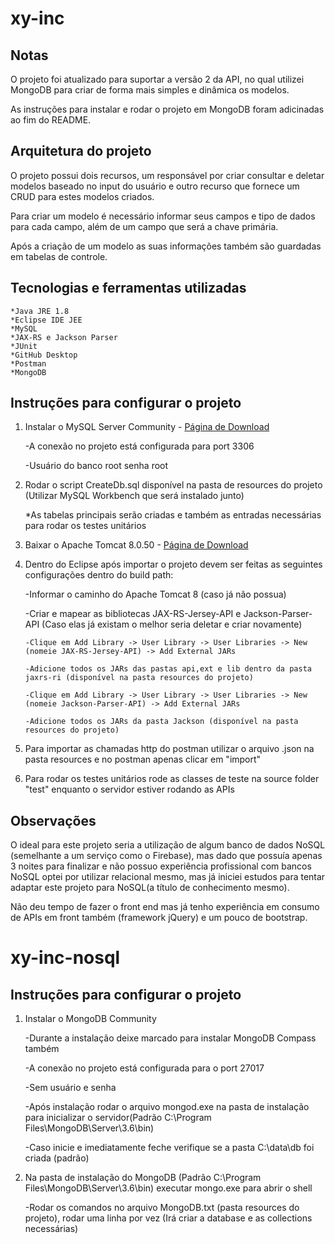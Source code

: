 # xy-inc

## Notas

O projeto foi atualizado para suportar a versão 2 da API, no qual utilizei MongoDB para criar de forma mais simples e dinâmica os modelos.

As instruções para instalar e rodar o projeto em MongoDB foram adicinadas ao fim do README.

## Arquitetura do projeto

O projeto possui dois recursos, um responsável por criar consultar e deletar modelos baseado no input do usuário e outro 
recurso que fornece um CRUD para estes modelos criados.

Para criar um modelo é necessário informar seus campos e tipo de dados para cada campo, além de um campo que será a chave primária.

Após a criação de um modelo as suas informações também são guardadas em tabelas de controle.


## Tecnologias e ferramentas utilizadas
	
	*Java JRE 1.8
	*Eclipse IDE JEE
	*MySQL
	*JAX-RS e Jackson Parser
	*JUnit
	*GitHub Desktop
	*Postman
	*MongoDB

## Instruções para configurar o projeto

1.	Instalar o MySQL Server Community - [Página de Download](https://dev.mysql.com/downloads/file/?id=474802)

	-A conexão no projeto está configurada para port 3306

	-Usuário do banco root senha root
	
2. 	Rodar o script CreateDb.sql disponível na pasta de resources do projeto	(Utilizar MySQL Workbench que será instalado junto)
	
	*As tabelas principais serão criadas e também as entradas necessárias para rodar os testes unitários

3. 	Baixar o Apache Tomcat 8.0.50 - [Página de Download](https://tomcat.apache.org/download-80.cgi)

4. 	Dentro do Eclipse após importar o projeto devem ser feitas as seguintes configurações dentro do build path:
	
	-Informar o caminho do Apache Tomcat 8 (caso já não possua)

	-Criar e mapear as bibliotecas JAX-RS-Jersey-API e Jackson-Parser-API (Caso elas já existam o melhor seria deletar e criar novamente)

		-Clique em Add Library -> User Library -> User Libraries -> New (nomeie JAX-RS-Jersey-API) -> Add External JARs

		-Adicione todos os JARs das pastas api,ext e lib dentro da pasta jaxrs-ri (disponível na pasta resources do projeto)

		-Clique em Add Library -> User Library -> User Libraries -> New (nomeie Jackson-Parser-API) -> Add External JARs
		
		-Adicione todos os JARs da pasta Jackson (disponível na pasta resources do projeto)

		
5.	Para importar as chamadas http do postman utilizar o arquivo .json na pasta resources e no postman apenas clicar em "import"

		
6.	Para rodar os testes unitários rode as classes de teste na source folder "test" enquanto o servidor estiver rodando as APIs

## Observações

O ideal para este projeto seria a utilização de algum banco de dados NoSQL (semelhante a um serviço como o Firebase), mas dado que 
possuía apenas 3 noites para finalizar e não possuo experiência profissional com bancos NoSQL optei por utilizar relacional mesmo, mas já 
iniciei estudos para tentar adaptar este projeto para NoSQL(a título de conhecimento mesmo).

Não deu tempo de fazer o front end mas já tenho experiência em consumo de APIs em front também (framework jQuery) e um pouco de bootstrap.

# xy-inc-nosql

##	Instruções para configurar o projeto

1.	Instalar o MongoDB Community 
	
	-Durante a instalação deixe marcado para instalar MongoDB Compass também

	-A conexão no projeto está configurada para o port 27017
	
	-Sem usuário e senha

	-Após instalação rodar o arquivo mongod.exe na pasta de instalação para inicializar o servidor(Padrão C:\Program Files\MongoDB\Server\3.6\bin)

	-Caso inicie e imediatamente feche verifique se a pasta C:\data\db foi criada (padrão)
	
2.	Na pasta de instalação do MongoDB (Padrão C:\Program Files\MongoDB\Server\3.6\bin) executar mongo.exe para abrir o shell

	-Rodar os comandos no arquivo MongoDB.txt (pasta resources do projeto), rodar uma linha por vez (Irá criar a database e as collections necessárias)